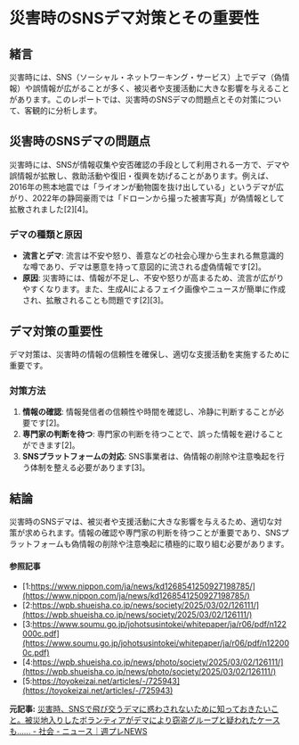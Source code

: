 # 災害時のSNSデマ対策とその重要性

## 緒言

災害時には、SNS（ソーシャル・ネットワーキング・サービス）上でデマ（偽情報）や誤情報が広がることが多く、被災者や支援活動に大きな影響を与えることがあります。このレポートでは、災害時のSNSデマの問題点とその対策について、客観的に分析します。

## 災害時のSNSデマの問題点

災害時には、SNSが情報収集や安否確認の手段として利用される一方で、デマや誤情報が拡散し、救助活動や復旧・復興を妨げることがあります。例えば、2016年の熊本地震では「ライオンが動物園を抜け出している」というデマが広がり、2022年の静岡豪雨では「ドローンから撮った被害写真」が偽情報として拡散されました[2][4]。

### デマの種類と原因

- **流言とデマ**: 流言は不安や怒り、善意などの社会心理から生まれる無意識的な噂であり、デマは悪意を持って意図的に流される虚偽情報です[2]。
- **原因**: 災害時には、情報が不足し、不安や怒りが高まるため、流言が広がりやすくなります。また、生成AIによるフェイク画像やニュースが簡単に作成され、拡散されることも問題です[2][3]。

## デマ対策の重要性

デマ対策は、災害時の情報の信頼性を確保し、適切な支援活動を実施するために重要です。

### 対策方法

1. **情報の確認**: 情報発信者の信頼性や時間を確認し、冷静に判断することが必要です[2]。
2. **専門家の判断を待つ**: 専門家の判断を待つことで、誤った情報を避けることができます[2]。
3. **SNSプラットフォームの対応**: SNS事業者は、偽情報の削除や注意喚起を行う体制を整える必要があります[3]。

## 結論

災害時のSNSデマは、被災者や支援活動に大きな影響を与えるため、適切な対策が求められます。情報の確認や専門家の判断を待つことが重要であり、SNSプラットフォームも偽情報の削除や注意喚起に積極的に取り組む必要があります。

#### 参照記事
- [1:https://www.nippon.com/ja/news/kd1268541250927198785/](https://www.nippon.com/ja/news/kd1268541250927198785/)
- [2:https://wpb.shueisha.co.jp/news/society/2025/03/02/126111/](https://wpb.shueisha.co.jp/news/society/2025/03/02/126111/)
- [3:https://www.soumu.go.jp/johotsusintokei/whitepaper/ja/r06/pdf/n122000c.pdf](https://www.soumu.go.jp/johotsusintokei/whitepaper/ja/r06/pdf/n122000c.pdf)
- [4:https://wpb.shueisha.co.jp/news/photo/society/2025/03/02/126111/](https://wpb.shueisha.co.jp/news/photo/society/2025/03/02/126111/)
- [5:https://toyokeizai.net/articles/-/725943](https://toyokeizai.net/articles/-/725943)


**元記事:** [災害時、SNSで飛び交うデマに惑わされないために知っておきたいこと。被災地入りしたボランティアがデマにより窃盗グループと疑われたケースも...... - 社会 - ニュース｜週プレNEWS](https://wpb.shueisha.co.jp/news/society/2025/03/02/126111/)